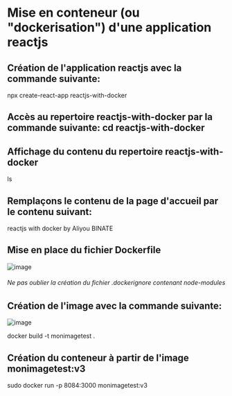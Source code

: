 # Mise en conteneur (ou "dockerisation") d'une application reactjs

## Création de l'application reactjs avec la commande suivante:
npx create-react-app reactjs-with-docker
## Accès au repertoire reactjs-with-docker par la commande suivante: cd reactjs-with-docker
## Affichage du contenu du repertoire reactjs-with-docker
ls

## Remplaçons le contenu de la page d'accueil par le contenu suivant:
reactjs with docker by Aliyou BINATE

## Mise en place du fichier Dockerfile

![image](https://github.com/Aliyoub/reactjs-with-docker/assets/25158336/fe1a4dec-373a-4294-9ee7-da84ca9c021c)

###### Ne pas oublier la création du fichier .dockerignore contenant node-modules

## Création de l'image avec la commande suivante: 
![image](https://github.com/Aliyoub/reactjs-with-docker/assets/25158336/1961f6e6-e75c-4d79-b326-5e9aa1bab862)


docker build -t monimagetest .

## Création du conteneur à partir de l'image monimagetest:v3
sudo docker run -p 8084:3000 monimagetest:v3


